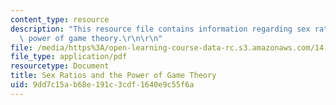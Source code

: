 ```yaml
---
content_type: resource
description: "This resource file contains information regarding sex ratios and the\
  \ power of game theory.\r\n\r\n"
file: /media/https%3A/open-learning-course-data-rc.s3.amazonaws.com/14-11-insights-from-game-theory-into-social-behavior-fall-2013/9dd7c15ab68e191c3cdf1640e9c55f6a_MIT14_11F13_Sex_Ratios.pdf
file_type: application/pdf
resourcetype: Document
title: Sex Ratios and the Power of Game Theory
uid: 9dd7c15a-b68e-191c-3cdf-1640e9c55f6a
---
```

